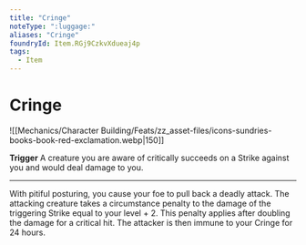 ```yaml
---
title: "Cringe"
noteType: ":luggage:"
aliases: "Cringe"
foundryId: Item.RGj9CzkvXdueaj4p
tags:
  - Item
---
```


# Cringe
![[Mechanics/Character Building/Feats/zz_asset-files/icons-sundries-books-book-red-exclamation.webp|150]]

**Trigger** A creature you are aware of critically succeeds on a Strike against you and would deal damage to you.

* * *

With pitiful posturing, you cause your foe to pull back a deadly attack. The attacking creature takes a circumstance penalty to the damage of the triggering Strike equal to your level + 2. This penalty applies after doubling the damage for a critical hit. The attacker is then immune to your Cringe for 24 hours.
